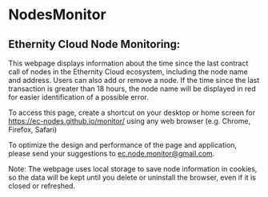 # NodesMonitor
## Ethernity Cloud Node Monitoring:

This webpage displays information about the time since the last contract call of nodes in the Ethernity Cloud ecosystem, including the node name and address. Users can also add or remove a node. If the time since the last transaction is greater than 18 hours, the node name will be displayed in red for easier identification of a possible error.

To access this page, create a shortcut on your desktop or home screen for https://ec-nodes.github.io/monitor/ using any web browser (e.g. Chrome, Firefox, Safari)

To optimize the design and performance of the page and application, please send your suggestions to ec.node.monitor@gmail.com.

Note: The webpage uses local storage to save node information in cookies, so the data will be kept until you delete or uninstall the browser, even if it is closed or refreshed.
